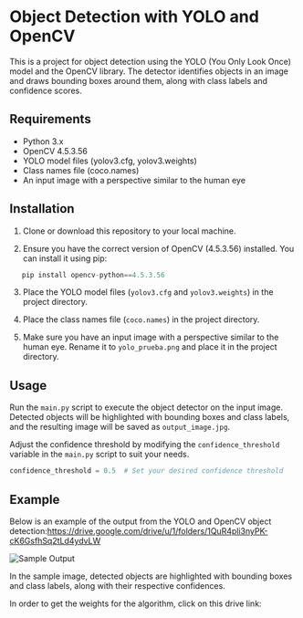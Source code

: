 # Object Detection with YOLO and OpenCV

This is a project for object detection using the YOLO (You Only Look Once) model and the OpenCV library. The detector identifies objects in an image and draws bounding boxes around them, along with class labels and confidence scores.

## Requirements

- Python 3.x
- OpenCV 4.5.3.56
- YOLO model files (yolov3.cfg, yolov3.weights)
- Class names file (coco.names)
- An input image with a perspective similar to the human eye

## Installation

1. Clone or download this repository to your local machine.

2. Ensure you have the correct version of OpenCV (4.5.3.56) installed. You can install it using pip:
```python
   pip install opencv-python==4.5.3.56
```

3. Place the YOLO model files (`yolov3.cfg` and `yolov3.weights`) in the project directory.

4. Place the class names file (`coco.names`) in the project directory.

5. Make sure you have an input image with a perspective similar to the human eye. Rename it to `yolo_prueba.png` and place it in the project directory.

## Usage

Run the `main.py` script to execute the object detector on the input image. Detected objects will be highlighted with bounding boxes and class labels, and the resulting image will be saved as `output_image.jpg`.

Adjust the confidence threshold by modifying the `confidence_threshold` variable in the `main.py` script to suit your needs.

```python
confidence_threshold = 0.5  # Set your desired confidence threshold
````
## Example

Below is an example of the output from the YOLO and OpenCV object detection:https://drive.google.com/drive/u/1/folders/1QuR4pli3nyPK-cK6GsfhSq2tLd4ydvLW

![Sample Output](output_image.jpg)

In the sample image, detected objects are highlighted with bounding boxes and class labels, along with their respective confidences.

In order to get the weights for the algorithm, click on this drive link: 

